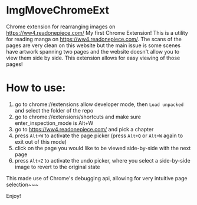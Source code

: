 # ImgMoveChromeExt
Chrome extension for rearranging images on https://ww4.readonepiece.com/ 
My first Chrome Extension! This is a utility for reading manga on https://ww4.readonepiece.com/. The scans of the pages are very clean on this website
but the main issue is some scenes have artwork spanning two pages and the website doesn't allow you to view them side by side. This extension
allows for easy viewing of those pages!

# How to use:
1. go to chrome://extensions allow developer mode, then `Load unpacked` and select the folder of the repo
1. go to chrome://extensions/shortcuts and make sure enter_inspection_mode is Alt+W
1. go to https://ww4.readonepiece.com/ and pick a chapter
1. press `Alt+W` to activate the page picker (press `Alt+Q` or `Alt+W` again to exit out of this mode)
1. click on the page you would like to be viewed side-by-side with the next page
1. press `Alt+Z` to activate the undo picker, where you select a side-by-side image to revert to the original state

This made use of Chrome's debugging api, allowing for very intuitive page selection~~~

Enjoy!
